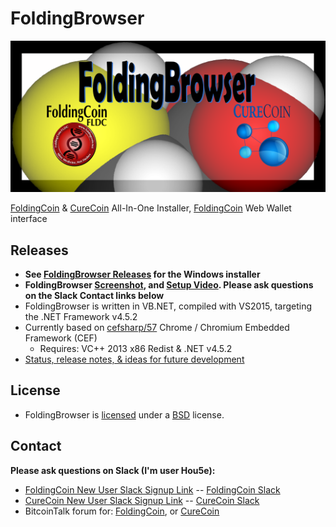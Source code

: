 # FoldingBrowser

[![FoldingBrowser Logo](FoldingBrowserTitle.png)](http://foldingcoin.net/ "FoldingCoin")

[FoldingCoin](http://foldingcoin.net/) & [CureCoin](http://curecoin.net/) All-In-One Installer, [FoldingCoin](http://foldingcoin.net/) Web Wallet interface

## Releases

- **See [FoldingBrowser Releases](https://github.com/Hou5e/FoldingBrowser/releases) for the Windows installer**
- **FoldingBrowser [Screenshot](Screenshot.jpg), and [Setup Video](https://www.youtube.com/watch?v=P9qwONSZnCk). Please ask questions on the Slack Contact links below**
- FoldingBrowser is written in VB.NET, compiled with VS2015, targeting the .NET Framework v4.5.2
- Currently based on [cefsharp/57](https://github.com/cefsharp/CefSharp/tree/cefsharp/57) Chrome / Chromium Embedded Framework (CEF)
  - Requires: VC++ 2013 x86 Redist & .NET v4.5.2
- [Status, release notes, & ideas for future development](FoldingBrowser%20-%20Status%20-%20ToDo%20List.txt)

## License

- FoldingBrowser is [licensed](Browser/bin/Release/LICENSE.txt) under a [BSD](http://opensource.org/licenses/BSD-3-Clause "BSD License") license.

## Contact

**Please ask questions on Slack (I'm user Hou5e):**
  * [FoldingCoin New User Slack Signup Link](http://slack.foldingcoin.net/) -- [FoldingCoin Slack](https://foldingcoin.slack.com/)
  * [CureCoin New User Slack Signup Link](http://slack.curecoin.net:30000/) -- [CureCoin Slack](https://curecoin.slack.com/)
  * BitcoinTalk forum for: [FoldingCoin](https://bitcointalk.org/index.php?topic=781352), or [CureCoin](https://bitcointalk.org/index.php?topic=603757)
